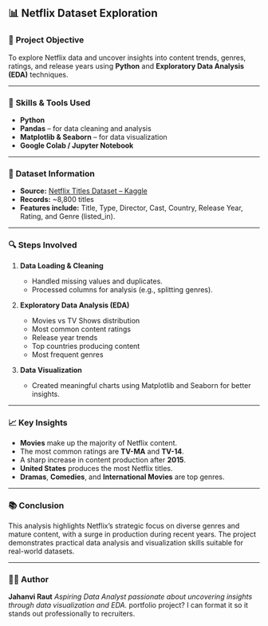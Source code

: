 ## 📊 Netflix Dataset Exploration

### 🎯 **Project Objective**

To explore Netflix data and uncover insights into content trends, genres, ratings, and release years using **Python** and **Exploratory Data Analysis (EDA)** techniques.

---

### 🧰 **Skills & Tools Used**

* **Python**
* **Pandas** – for data cleaning and analysis
* **Matplotlib & Seaborn** – for data visualization
* **Google Colab / Jupyter Notebook**

---

### 📁 **Dataset Information**

* **Source:** [Netflix Titles Dataset – Kaggle](https://www.kaggle.com/datasets/shivamb/netflix-shows)
* **Records:** ~8,800 titles
* **Features include:** Title, Type, Director, Cast, Country, Release Year, Rating, and Genre (listed_in).

---

### 🔍 **Steps Involved**

1. **Data Loading & Cleaning**

   * Handled missing values and duplicates.
   * Processed columns for analysis (e.g., splitting genres).

2. **Exploratory Data Analysis (EDA)**

   * Movies vs TV Shows distribution
   * Most common content ratings
   * Release year trends
   * Top countries producing content
   * Most frequent genres

3. **Data Visualization**

   * Created meaningful charts using Matplotlib and Seaborn for better insights.

---

### 📈 **Key Insights**

* **Movies** make up the majority of Netflix content.
* The most common ratings are **TV-MA** and **TV-14**.
* A sharp increase in content production after **2015**.
* **United States** produces the most Netflix titles.
* **Dramas**, **Comedies**, and **International Movies** are top genres.

---

### 📚 **Conclusion**

This analysis highlights Netflix’s strategic focus on diverse genres and mature content, with a surge in production during recent years.
The project demonstrates practical data analysis and visualization skills suitable for real-world datasets.

---

### 🧑‍💻 **Author**

**Jahanvi Raut**
*Aspiring Data Analyst passionate about uncovering insights through data visualization and EDA.*
portfolio project?
I can format it so it stands out professionally to recruiters.
